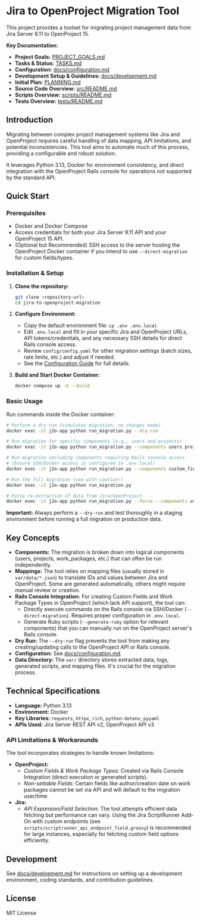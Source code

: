 # Jira to OpenProject Migration Tool

This project provides a toolset for migrating project management data from Jira Server 9.11 to OpenProject 15.

**Key Documentation:**

*   **Project Goals:** [PROJECT_GOALS.md](PROJECT_GOALS.md)
*   **Tasks & Status:** [TASKS.md](TASKS.md)
*   **Configuration:** [docs/configuration.md](docs/configuration.md)
*   **Development Setup & Guidelines:** [docs/development.md](docs/development.md)
*   **Initial Plan:** [PLANNING.md](PLANNING.md)
*   **Source Code Overview:** [src/README.md](src/README.md)
*   **Scripts Overview:** [scripts/README.md](scripts/README.md)
*   **Tests Overview:** [tests/README.md](tests/README.md)

## Introduction

Migrating between complex project management systems like Jira and OpenProject requires careful handling of data mapping, API limitations, and potential inconsistencies. This tool aims to automate much of this process, providing a configurable and robust solution.

It leverages Python 3.13, Docker for environment consistency, and direct integration with the OpenProject Rails console for operations not supported by the standard API.

## Quick Start

### Prerequisites

*   Docker and Docker Compose
*   Access credentials for both your Jira Server 9.11 API and your OpenProject 15 API.
*   (Optional but Recommended) SSH access to the server hosting the OpenProject Docker container if you intend to use `--direct-migration` for custom fields/types.

### Installation & Setup

1.  **Clone the repository:**
    ```bash
    git clone <repository-url>
    cd jira-to-openproject-migration
    ```

2.  **Configure Environment:**
    *   Copy the default environment file: `cp .env .env.local`
    *   Edit `.env.local` and fill in your specific Jira and OpenProject URLs, API tokens/credentials, and any necessary SSH details for direct Rails console access.
    *   Review `config/config.yaml` for other migration settings (batch sizes, rate limits, etc.) and adjust if needed.
    *   See the [Configuration Guide](docs/configuration.md) for full details.

3.  **Build and Start Docker Container:**
    ```bash
    docker compose up -d --build
    ```

### Basic Usage

Run commands inside the Docker container:

```bash
# Perform a dry run (simulates migration, no changes made)
docker exec -it j2o-app python run_migration.py --dry-run

# Run migration for specific components (e.g., users and projects)
docker exec -it j2o-app python run_migration.py --components users projects

# Run migration including components requiring Rails console access
# (Ensure SSH/Docker access is configured in .env.local)
docker exec -it j2o-app python run_migration.py --components custom_fields issue_types --direct-migration

# Run the full migration (use with caution!)
docker exec -it j2o-app python run_migration.py

# Force re-extraction of data from Jira/OpenProject
docker exec -it j2o-app python run_migration.py --force --components users
```

**Important:** Always perform a `--dry-run` and test thoroughly in a staging environment before running a full migration on production data.

## Key Concepts

*   **Components:** The migration is broken down into logical components (users, projects, work_packages, etc.) that can often be run independently.
*   **Mappings:** The tool relies on mapping files (usually stored in `var/data/*.json`) to translate IDs and values between Jira and OpenProject. Some are generated automatically, others might require manual review or creation.
*   **Rails Console Integration:** For creating Custom Fields and Work Package Types in OpenProject (which lack API support), the tool can:
    *   Directly execute commands on the Rails console via SSH/Docker (`--direct-migration`). Requires proper configuration in `.env.local`.
    *   Generate Ruby scripts (`--generate-ruby` option for relevant components) that you can manually run on the OpenProject server's Rails console.
*   **Dry Run:** The `--dry-run` flag prevents the tool from making any creating/updating calls to the OpenProject API or Rails console.
*   **Configuration:** See [docs/configuration.md](docs/configuration.md).
*   **Data Directory:** The `var/` directory stores extracted data, logs, generated scripts, and mapping files. It's crucial for the migration process.

## Technical Specifications

*   **Language:** Python 3.13
*   **Environment:** Docker
*   **Key Libraries:** `requests`, `httpx`, `rich`, `python-dotenv`, `pyyaml`
*   **APIs Used:** Jira Server REST API v2, OpenProject API v3

### API Limitations & Workarounds

The tool incorporates strategies to handle known limitations:

*   **OpenProject:**
    *   *Custom Fields & Work Package Types:* Created via Rails Console Integration (direct execution or generated scripts).
    *   *Non-settable Fields:* Certain fields like author/creation date on work packages cannot be set via API and will default to the migration user/time.
*   **Jira:**
    *   *API Expansion/Field Selection:* The tool attempts efficient data fetching but performance can vary. Using the Jira ScriptRunner Add-On with custom endpoints (see `scripts/scriptrunner_api_endpoint_field.groovy`) is recommended for large instances, especially for fetching custom field options efficiently.

## Development

See [docs/development.md](docs/development.md) for instructions on setting up a development environment, coding standards, and contribution guidelines.

## License

MIT License
